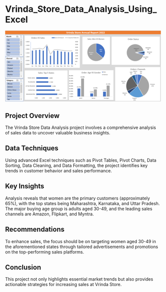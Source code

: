 # Vrinda_Store_Data_Analysis_Using_Excel
 
![Dashboard](Dashboard.PNG)

## Project Overview
The Vrinda Store Data Analysis project involves a comprehensive analysis of sales data to uncover valuable business insights.

## Data Techniques
Using advanced Excel techniques such as Pivot Tables, Pivot Charts, Data Sorting, Data Cleaning, and Data Formatting, the project identifies key trends in customer behavior and sales performance.

## Key Insights
Analysis reveals that women are the primary customers (approximately 65%), with the top states being Maharashtra, Karnataka, and Uttar Pradesh. The major buying age group is adults aged 30-49, and the leading sales channels are Amazon, Flipkart, and Myntra.

## Recommendations
To enhance sales, the focus should be on targeting women aged 30-49 in the aforementioned states through tailored advertisements and promotions on the top-performing sales platforms.

## Conclusion
This project not only highlights essential market trends but also provides actionable strategies for increasing sales at Vrinda Store.